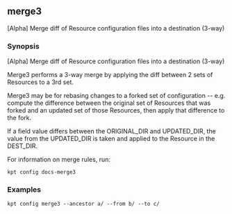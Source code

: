 ## merge3

[Alpha] Merge diff of Resource configuration files into a destination (3-way)

### Synopsis

[Alpha] Merge diff of Resource configuration files into a destination (3-way)

Merge3 performs a 3-way merge by applying the diff between 2 sets of Resources to a 3rd set.

Merge3 may be for rebasing changes to a forked set of configuration -- e.g. compute the difference between the original
set of Resources that was forked and an updated set of those Resources, then apply that difference to the fork.

If a field value differs between the ORIGINAL_DIR and UPDATED_DIR, the value from the UPDATED_DIR is taken and applied
to the Resource in the DEST_DIR.

For information on merge rules, run:

	kpt config docs-merge3

### Examples

    kpt config merge3 --ancestor a/ --from b/ --to c/